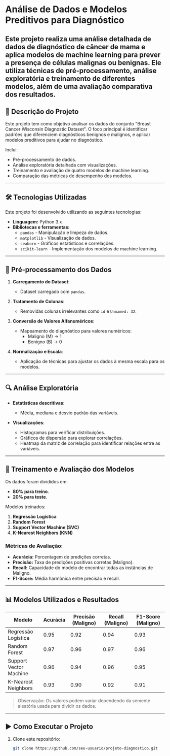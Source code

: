# Análise de Dados e Modelos Preditivos para Diagnóstico

Este projeto realiza uma análise detalhada de dados de diagnóstico de câncer de mama e aplica modelos de machine learning para prever a presença de células malignas ou benignas. Ele utiliza técnicas de pré-processamento, análise exploratória e treinamento de diferentes modelos, além de uma avaliação comparativa dos resultados.
---

## 📝 Descrição do Projeto

Este projeto tem como objetivo analisar os dados do conjunto "Breast Cancer Wisconsin Diagnostic Dataset". O foco principal é identificar padrões que diferenciem diagnósticos benignos e malignos, e aplicar modelos preditivos para ajudar no diagnóstico.  

Inclui:
- Pré-processamento de dados.
- Análise exploratória detalhada com visualizações.
- Treinamento e avaliação de quatro modelos de machine learning.
- Comparação das métricas de desempenho dos modelos.

---

## 🛠️ Tecnologias Utilizadas

Este projeto foi desenvolvido utilizando as seguintes tecnologias:

- **Linguagem:** Python 3.x
- **Bibliotecas e ferramentas:**
  - `pandas` - Manipulação e limpeza de dados.
  - `matplotlib` - Visualização de dados.
  - `seaborn` - Gráficos estatísticos e correlações.
  - `scikit-learn` - Implementação dos modelos de machine learning.

---

## 🔄 Pré-processamento dos Dados

1. **Carregamento do Dataset**:
   - Dataset carregado com `pandas`.

2. **Tratamento de Colunas**:
   - Removidas colunas irrelevantes como `id` e `Unnamed: 32`.

3. **Conversão de Valores Alfanuméricos**:
   - Mapeamento do diagnóstico para valores numéricos:
     - Maligno (M) -> 1
     - Benigno (B) -> 0

4. **Normalização e Escala**:
   - Aplicação de técnicas para ajustar os dados à mesma escala para os modelos.

---

## 🔍 Análise Exploratória

- **Estatísticas descritivas**:
  - Média, mediana e desvio padrão das variáveis.

- **Visualizações**:
  - Histogramas para verificar distribuições.
  - Gráficos de dispersão para explorar correlações.
  - Heatmap da matriz de correlação para identificar relações entre as variáveis.

---

## 🤖 Treinamento e Avaliação dos Modelos

Os dados foram divididos em:
- **80% para treino**.
- **20% para teste**.

Modelos treinados:
1. **Regressão Logística**
2. **Random Forest**
3. **Support Vector Machine (SVC)**
4. **K-Nearest Neighbors (KNN)**

### Métricas de Avaliação:
- **Acurácia:** Porcentagem de predições corretas.
- **Precisão:** Taxa de predições positivas corretas (Maligno).
- **Recall:** Capacidade do modelo de encontrar todas as instâncias de Maligno.
- **F1-Score:** Média harmônica entre precisão e recall.

---

## 📊 Modelos Utilizados e Resultados

| Modelo                | Acurácia | Precisão (Maligno) | Recall (Maligno) | F1-Score (Maligno) |
|-----------------------|----------|--------------------|------------------|--------------------|
| Regressão Logística   | 0.95     | 0.92               | 0.94             | 0.93               |
| Random Forest         | 0.97     | 0.96               | 0.97             | 0.96               |
| Support Vector Machine| 0.96     | 0.94               | 0.96             | 0.95               |
| K-Nearest Neighbors   | 0.93     | 0.90               | 0.92             | 0.91               |

> Observação: Os valores podem variar dependendo da semente aleatória usada para dividir os dados.

---

## ▶️ Como Executar o Projeto

1. Clone este repositório:
   ```bash
   git clone https://github.com/seu-usuario/projeto-diagnostico.git
